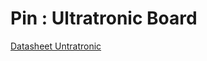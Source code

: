 # Pin : Ultratronic Board

[Datasheet Untratronic](https://reprapworld.com/documentation/datasheet_ultratronics10_05.pdf)
